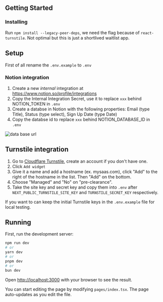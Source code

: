 ## Getting Started

### Installing

Run `npm install --legacy-peer-deps`, we need the flag because of `react-turnstile`. Not optimal but this is just a shortlived waitlist app.

## Setup

First of all rename the `.env.example` to `.env`

### Notion integration

1. Create a new _internal_ integration at https://www.notion.so/profile/integrations
2. Copy the Internal Integration Secret, use it to replace `xxx` behind NOTION_TOKEN in `.env`
3. Create a databse in Notion with the following properties: Email (type Title), Status (type select), Sign Up Date (type Date)
4. Copy the databse id to replace `xxx` behind NOTION_DATABASE_ID in `.env`

![data base url](https://files.readme.io/64967fd-small-62e5027-notion_database_id.png)

## Turnstile integration

1. Go to [Cloudflare Turnstile](https://www.cloudflare.com/application-services/products/turnstile/), create an account if you don't have one.
2. Click `Add widget`
3. Give it a name and add a hostname (ex. mysaas.com), click "Add" to the right of the hostname in the list. Then "Add" on the bottom.
4. Choose "Managed" and "No" on "pre-clearance".
5. Take the site key and secret key and copy them into `.env` after `NEXT_PUBLIC_TURNSTILE_SITE_KEY` and `TURNSTILE_SECRET_KEY` respectively.

If you want to can keep the initial Turnstile keys in the `.env.example` file for local testing.

## Running

First, run the development server:

```bash
npm run dev
# or
yarn dev
# or
pnpm dev
# or
bun dev
```

Open [http://localhost:3000](http://localhost:3000) with your browser to see the result.

You can start editing the page by modifying `pages/index.tsx`. The page auto-updates as you edit the file.
